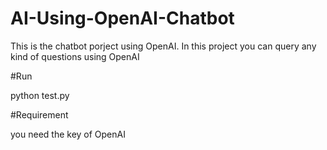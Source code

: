 # AI-Using-OpenAI-Chatbot

This is the chatbot porject using OpenAI.
In this project you can query any kind of questions using OpenAI

#Run

python test.py

#Requirement

you need the key of OpenAI

